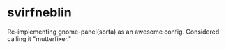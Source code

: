 # svirfneblin
Re-implementing gnome-panel(sorta) as an awesome config. Considered calling it "mutterfixer."
